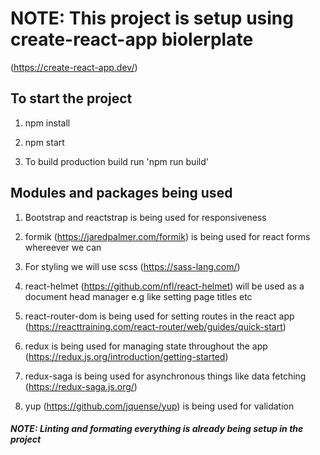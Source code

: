 # NOTE: This project is setup using create-react-app biolerplate

(https://create-react-app.dev/)

## To start the project

1. npm install

2. npm start

3. To build production build run 'npm run build'

## Modules and packages being used

1. Bootstrap and reactstrap is being used for responsiveness

2. formik (https://jaredpalmer.com/formik) is being used for react forms whereever we can

3. For styling we will use scss (https://sass-lang.com/)

4. react-helmet (https://github.com/nfl/react-helmet) will be used as a document head manager e.g like setting page titles etc

5. react-router-dom is being used for setting routes in the react app (https://reacttraining.com/react-router/web/guides/quick-start)

6. redux is being used for managing state throughout the app (https://redux.js.org/introduction/getting-started)

7. redux-saga is being used for asynchronous things like data fetching (https://redux-saga.js.org/)

8. yup (https://github.com/jquense/yup) is being used for validation

##### NOTE: Linting and formating everything is already being setup in the project
